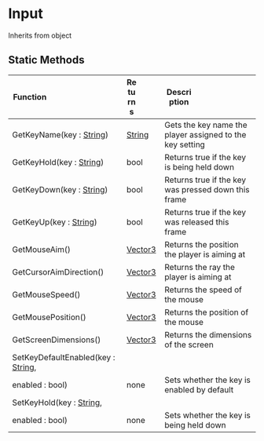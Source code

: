 # Input
Inherits from object
## Static Methods
|<div style="width:33%">Function</div>|<div style="width:33%">Returns</div>|<div style="width:33%">Description</div>|
|---|---|---|
|GetKeyName(key : [String](../static/String.md))|[String](../static/String.md)|Gets the key name the player assigned to the key setting|
|GetKeyHold(key : [String](../static/String.md))|bool|Returns true if the key is being held down|
|GetKeyDown(key : [String](../static/String.md))|bool|Returns true if the key was pressed down this frame|
|GetKeyUp(key : [String](../static/String.md))|bool|Returns true if the key was released this frame|
|GetMouseAim()|[Vector3](../objects/Vector3.md)|Returns the position the player is aiming at|
|GetCursorAimDirection()|[Vector3](../objects/Vector3.md)|Returns the ray the player is aiming at|
|GetMouseSpeed()|[Vector3](../objects/Vector3.md)|Returns the speed of the mouse|
|GetMousePosition()|[Vector3](../objects/Vector3.md)|Returns the position of the mouse|
|GetScreenDimensions()|[Vector3](../objects/Vector3.md)|Returns the dimensions of the screen|
|SetKeyDefaultEnabled(key : [String](../static/String.md),
enabled : bool)|none|Sets whether the key is enabled by default|
|SetKeyHold(key : [String](../static/String.md),
enabled : bool)|none|Sets whether the key is being held down|
